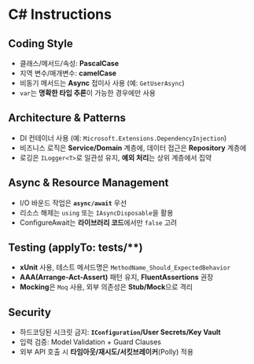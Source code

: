 # C# Instructions

## Coding Style
- 클래스/메서드/속성: **PascalCase**
- 지역 변수/매개변수: **camelCase**
- 비동기 메서드는 **Async** 접미사 사용 (예: `GetUserAsync`)
- `var`는 **명확한 타입 추론**이 가능한 경우에만 사용

## Architecture & Patterns
- DI 컨테이너 사용 (예: `Microsoft.Extensions.DependencyInjection`)  
- 비즈니스 로직은 **Service/Domain** 계층에, 데이터 접근은 **Repository** 계층에
- 로깅은 `ILogger<T>`로 일관성 유지, **예외 처리**는 상위 계층에서 집약

## Async & Resource Management
- I/O 바운드 작업은 **`async/await`** 우선
- 리소스 해제는 `using` 또는 `IAsyncDisposable`을 활용
- ConfigureAwait는 **라이브러리 코드**에서만 `false` 고려

## Testing (applyTo: tests/**)
- **xUnit** 사용, 테스트 메서드명은 `MethodName_Should_ExpectedBehavior`
- **AAA(Arrange-Act-Assert)** 패턴 유지, **FluentAssertions** 권장
- **Mocking**은 `Moq` 사용, 외부 의존성은 **Stub/Mock**으로 격리

## Security
- 하드코딩된 시크릿 금지: **`IConfiguration`/User Secrets/Key Vault**
- 입력 검증: Model Validation + Guard Clauses
- 외부 API 호출 시 **타임아웃/재시도/서킷브레이커**(Polly) 적용

